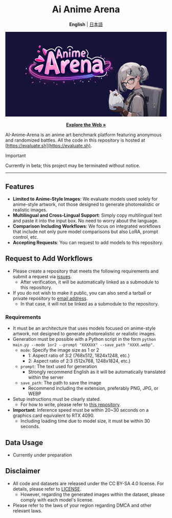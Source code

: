 <div align="center">
<h1>Ai Anime Arena</h1>

**English** | [日本語](../README_ja.md)

[![Logo](Docs/ogp.png)](https://evaluate.sh)

<a href="https://evaluate.sh" rel="dofollow"><strong>Explore the Web »</strong></a>
</div>

AI-Anime-Arena is an anime art benchmark platform featuring anonymous and randomized battles. All the code in this repository is hosted at [https://evaluate.sh](https://evaluate.sh).

> [!IMPORTANT]
> Currently in beta; this project may be terminated without notice.

---

## Features
- **Limited to Anime-Style Images**: We evaluate models used solely for anime-style artwork, not those designed to generate photorealistic or realistic images.
- **Multilingual and Cross-Lingual Support**: Simply copy multilingual text and paste it into the input box. No need to worry about the language.
- **Comparison Including Workflows**: We focus on integrated workflows that include not only pure model comparisons but also LoRA, prompt control, etc.
- **Accepting Requests**: You can request to add models to this repository.

## Request to Add Workflows
- Please create a repository that meets the following requirements and submit a request via [issues](https://github.com/S-Tubasa/AI-Anime-Arena/issues).
  - After verification, it will be automatically linked as a submodule to this repository.
- If you do not wish to make it public, you can also send a tarball or private repository to [email address]().
  - In that case, it will not be linked as a submodule to the repository.

### Requirements
- It must be an architecture that uses models focused on anime-style artwork, not designed to generate photorealistic or realistic images.
- Generation must be possible with a Python script in the form `python main.py --mode 1or2 --prompt "XXXXXX" --save_path "XXXX.webp"`.
  - `mode`: Specify the image size as 1 or 2
    - 1: Aspect ratio of 3:2 (768x512, 1824x1248, etc.)
    - 2: Aspect ratio of 2:3 (512x768, 1248x1824, etc.)
  - `prompt`: The text used for generation
    - Strongly recommend English as it will be automatically translated within the server
  - `save_path`: The path to save the image
    - Recommend including the extension, preferably PNG, JPG, or WEBP
- Setup instructions must be clearly stated.
  - For how to write, please refer to [this repository](https://github.com/S-Tubasa/Animagine_XL_3_1_Basic).
- **Important**: Inference speed must be within 20~30 seconds on a graphics card equivalent to RTX 4090.
  - Including loading time due to model size, it must be within 30 seconds.

## Data Usage
- Currently under preparation

## Disclaimer

- All code and datasets are released under the CC BY-SA 4.0 license. For details, please refer to [LICENSE](LICENSE).
  - However, regarding the generated images within the dataset, please comply with each model's license.
- Please refer to the laws of your region regarding DMCA and other relevant laws.
